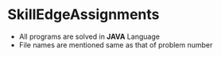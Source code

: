 # SkillEdgeAssignments

- All programs are solved in **JAVA** Language
- File names are mentioned same as that of  problem number

